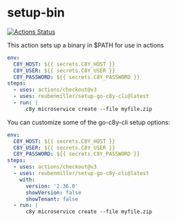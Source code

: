 # setup-bin

[![Actions Status](https://github.com/reubenmiller/setup-go-c8y-cli/workflows/build-test/badge.svg)](https://github.com/reubenmiller/setup-go-c8y-cli/actions)

This action sets up a binary in \$PATH for use in actions

```yaml
env:
  C8Y_HOST: ${{ secrets.C8Y_HOST }}
  C8Y_USER: ${{ secrets.C8Y_USER }}
  C8Y_PASSWORD: ${{ secrets.C8Y_PASSWORD }}
steps:
  - uses: actions/checkout@v3
  - uses: reubenmiller/setup-go-c8y-cli@latest
  - run: |
      c8y microservice create --file myfile.zip
```

You can customize some of the go-c8y-cli setup options:

```yaml
env:
  C8Y_HOST: ${{ secrets.C8Y_HOST }}
  C8Y_USER: ${{ secrets.C8Y_USER }}
  C8Y_PASSWORD: ${{ secrets.C8Y_PASSWORD }}
steps:
  - uses: actions/checkout@v3
  - uses: reubenmiller/setup-go-c8y-cli@latest
    with:
      version: '2.36.0'
      showVersion: false
      showTenant: false
  - run: |
      c8y microservice create --file myfile.zip
```
